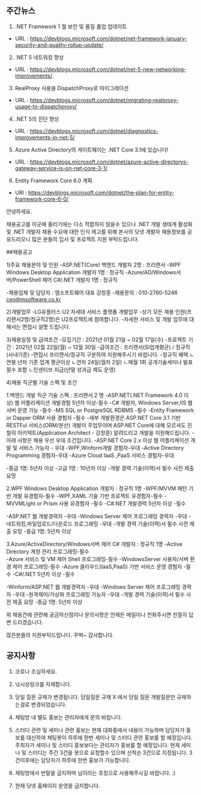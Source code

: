 ## 주간뉴스
1) .NET Framework 1 월 보안 및 품질 롤업 업데이트
- URL : https://devblogs.microsoft.com/dotnet/net-framework-january-security-and-quality-rollup-update/

2) .NET 5 네트워킹 향상
- URL : https://devblogs.microsoft.com/dotnet/net-5-new-networking-improvements/.

3) RealProxy 사용을 DispatchProxy로 마이그레이션
- URL : https://devblogs.microsoft.com/dotnet/migrating-realproxy-usage-to-dispatchproxy/

4) .NET 5의 진단 향상
- URL : https://devblogs.microsoft.com/dotnet/diagnostics-improvements-in-net-5/

5) Azure Active Directory의 게이트웨이는 .NET Core 3.1에 있습니다!
- URL : https://devblogs.microsoft.com/dotnet/azure-active-directorys-gateway-service-is-on-net-core-3-1/

6) Entity Framework Core 6.0 계획
- URl : https://devblogs.microsoft.com/dotnet/the-plan-for-entity-framework-core-6-0/

안녕하세요. 

채용공고를 이곳에 올리기에는 다소 적합하지 않을수 있으나
.NET 개발 생태계 활성화 및 .NET 개발자 채용 수요에 대한 인식 제고를 위해
본사의 닷넷 개발자 채용정보를 공유드리오니 많은 분들의 입사 및 프로젝트 지원 부탁드립니다.

##채용공고

1)주요 채용분야 및 인원
-ASP.NET(Core) 백엔드 개발자 2명 : 프리랜서
-WPF Windows Desktop Application 개발자 1명 : 정규직
-Azure/AD/Windows서버/PowerShell 제어 C#/.NET 개발자 1명 : 정규직 

-채용업체 및 담당자 : 엠소프트웨어 대표 강창훈
-채용문의 : 010-2760-5246   ceo@msoftware.co.kr 


2)개발업무 
-LG유플러스 U2 차세대 서비스 플랫폼 개발업무 
-상기 모든 채용 인원(프리랜서2명/정규직2명)은 U2프로젝트에 참여합니다.
-자세한 서비스 및 개발 업무에 대해서는 면접시 설명 드립니다.


3)채용일정 및 급여조건
-모집기간 : 2021년 01월 21일 ~ 02월 17일(수)
-프로젝트 기간 : 2021년 02월 22일(월) ~ 12월 30일
-급여조건 : 프리랜서(SI업계평균) / 정규직(사내기준)
-면접시 프리랜서/정규직 구분하여 지원해주시기 바랍니다. 
-정규직 혜택
ㄴ연봉 년차 기준 업계 평균이상
ㄴ연차 24일(월차 2일)
ㄴ매월 1회 공개기술세미나 발표 필수 포함
ㄴ인센티브 지급(년말 성과급 제도 운영)


4)채용 직군별 기술 스펙 및 조건

 1.백엔드 개발 직군 기술 스펙 : 프리랜서 2 명
 -ASP.NET(.NET Framework 4.0 이상) 웹 어플리케이션 개발경험 5년차 이상-필수
 -C# 개발자, Windows Server,IIS 웹서버 운영 가능 -필수
 -MS SQL or PostgreSQL RDBMS -필수
 -Entity Framework or Dapper ORM 사용 경험자 -필수
 -세부 개발환경은 ASP.NET Core 3.1 기반 RESTFul 서비스(ORM/분산) 개발이 주업무이며 
  ASP.NET Core에 대해 모르셔도 친철히 아키텍트(Application Architect - 강창훈) 알려드리고 개발을 지원해드립니다.
 -아래 사항은 채용 우선 우대 조건입니다.
 -ASP.NET Core 2.x 이상 웹 어플리케이션 개발 및 서비스 가능자 - 우대
 -WPF,Winform개발 경험자-우대
 -Active Directory Programming 경험자-우대
 -Azure Cloud IaaS ,PaaS 서비스 경험자-우대

 -중급 1명: 5년차 이상
 -고급 1명 : 10년차 이상
 -개발 경력 기술(이력)서 필수 사전 제출 요망

2.WPF Windows Desktop Application 개발자 : 정규직  1명
-WPF/MVVM 패턴 기반 개발 유경험자-필수
-WPF,XAML 기술 기반 프로젝트 유경험자-필수
-MVVMLight or Prism 사용 유경험자 -필수
-C#.NET 개발경력 5년차 이상 -필수

 -ASP.NET 웹 개발경력자 -우대
-Windows Server 제어 프로그래밍 경력자 -우대
-네트워킹,파일업로드/다운로드 프로그래밍 -우대 
-개발 경력 기술(이력)서 필수 사전 제출 요망
 -중급 1명: 5년차 이상


3.Azure/ActiveDirectory/Windows서버 제어 C# 개발자 : 정규직  1명
 -Active Directory 계정 관리 프로그래밍-필수  
 -Azure 서비스 및 VM  제어 Shell 프로그래밍-필수
 -WindowsServer 사용자/서버 환경 제어 프로그래밍-필수
 -Azure 클라우드(IaaS,PaaS) 기반 서비스 운영 경험자 -필수
 -C#/.NET 5년차 이상 -필수
 
 -Winform/ASP.NET 웹 개발경력자 -우대
 -Windows Server 제어 프로그래밍 경력자 -우대
 -원격제어/가상화 프로그래밍 가능자 -우대 
 -개발 경력 기술(이력)서 필수 사전 제출 요망
 -중급 1명: 5년차 이상


위 채용건에 관련해 궁금하신점이나 문의사항은 언제든
메일이나 전화주시면 친절히 답변 드리겠습니다.

많은분들의 지원부탁드립니다. 꾸벅~
감사합니다.

## 공지사항

1) 코로나 조심하세요.

2) 낚시성링크를 자제합니다.

3) 당일 질문 규제가 변경됩니다. 당일질문 규제 X 에서 당일 질문 개발질문만 규제하는걸로 변경되었습니다.

4) 채팅방 내 별도 홍보는 관리자에게 문의 바랍니다. 

5) 스터디 관련 및 세미나 관련 홍보는 현재 대화중에서 내용이 가능하며 담당자가 
홍보를 대신하여 채팅봇이 하루에 한번 세미나 및 스터디 관련 홍보를 할 예정입니다.
주최자가 세미나 및 스터디 홍보보다는 관리자가 홍보를 할 예정입니다.
현재 세미나 및 스터디는 주간 3건을 봇으로 요청할수 있으며 선착순 3건으로 지정됩니다.
3건이후에는 담당자가 하루에 한번 홍보가 가능합니다.

6) 채팅방에서 반말을 금지하며 님이라는 호칭으로 사용해주시길 바랍니다. :)

7) 현재 닷넷 홈페이지 운영을 금지합니다.
